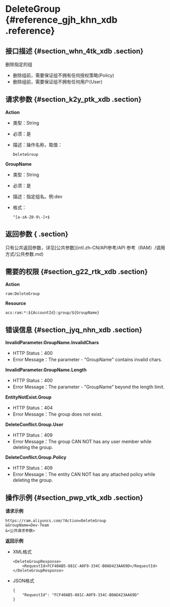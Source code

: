 # DeleteGroup {#reference_gjh_khn_xdb .reference}

## 接口描述 {#section_whn_4tk_xdb .section}

删除指定的组

-   删除组前，需要保证组不拥有任何授权策略\(Policy\)
-   删除组前，需要保证组不拥有任何用户\(User\)

## 请求参数 {#section_k2y_ptk_xdb .section}

**Action**

-   类型：String
-   必须：是
-   描述：操作名称，取值：

    ```
    DeleteGroup
    ```


**GroupName**

-   类型：String
-   必须：是
-   描述：指定组名。例:dev
-   格式：

    ```
    ^[a-zA-Z0-9\-]+$
    ```


## 返回参数 { .section}

只有公共返回参数，详见[公共参数](intl.zh-CN/API参考/API 参考（RAM）/调用方式/公共参数.md)

## 需要的权限 {#section_g22_rtk_xdb .section}

**Action**

```
ram:DeleteGroup
```

**Resource**

```
acs:ram:*:${AccountId}:group/${GroupName}
```

## 错误信息 {#section_jyq_nhn_xdb .section}

**InvalidParameter.GroupName.InvalidChars**

-   HTTP Status：400
-   Error Message：The parameter - "GroupName" contains invalid chars.

**InvalidParameter.GroupName.Length**

-   HTTP Status：400
-   Error Message：The parameter - "GroupName" beyond the length limit.

**EntityNotExist.Group**

-   HTTP Status：404
-   Error Message：The group does not exist.

**DeleteConflict.Group.User**

-   HTTP Status：409
-   Error Message：The group CAN NOT has any user member while deleting the group.

**DeleteConflict.Group.Policy**

-   HTTP Status：409
-   Error Message：The entity CAN NOT has any attached policy while deleting the group.

## 操作示例 {#section_pwp_vtk_xdb .section}

**请求示例**

```
https://ram.aliyuncs.com/?Action=DeleteGroup
&GroupName=Dev-Team
&<公共请求参数>
```

**返回示例**

-   XML格式

    ```
    <DeleteGroupResponse>
        <RequestId>FCF40AB5-881C-A0F9-334C-B0AD423AA69D</RequestId>
    </DeleteGroupResponse>
    ```

-   JSON格式

    ```
    {
        "RequestId": "FCF40AB5-881C-A0F9-334C-B0AD423AA69D"
    }
    ```


